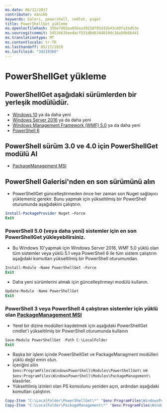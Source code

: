 ```yaml
---
ms.date: 06/12/2017
contributor: manikb
keywords: Galeri, powershell, cmdlet, psget
title: PowerShellGet yükleme
ms.openlocfilehash: 35be7d02ea856ea39218f05d32b43c60fa1bd53e
ms.sourcegitcommit: 54534635eedacf531d8d6344019dc16a50b8b441
ms.translationtype: MT
ms.contentlocale: tr-TR
ms.lasthandoff: 05/17/2018
ms.locfileid: "34219360"
---
```

# <a name="installing-powershellget"></a>PowerShellGet yükleme

## <a name="powershellget-is-an-in-box-module-in-the-following-releases"></a>PowerShellGet aşağıdaki sürümlerden bir yerleşik modülüdür.

- [Windows 10](https://www.microsoft.com/windows/get-windows-10) ya da daha yeni
- [Windows Server 2016](https://technet.microsoft.com/windows-server-docs/get-started/windows-server-2016) ya da daha yeni
- [Windows Management Framework (WMF) 5.0](https://www.microsoft.com/download/details.aspx?id=50395) ya da daha yeni
- [PowerShell 6](https://github.com/PowerShell/PowerShell/releases)

## <a name="get-powershellget-module-for-powershell-versions-30-and-40"></a>PowerShell sürüm 3.0 ve 4.0 için PowerShellGet modülü Al

- [PackageManagement MSI](http://go.microsoft.com/fwlink/?LinkID=746217&clcid=0x409)

## <a name="get-the-latest-version-from-powershell-gallery"></a>PowerShell Galerisi'nden en son sürümünü alın

- PowerShellGet güncelleştirmeden önce her zaman son Nuget sağlayıcı yüklemeniz gerekir. Bunu yapmak için yükseltilmiş bir PowerShell oturumunda aşağıdakini çalıştırın.

```powershell
Install-PackageProvider Nuget –Force
Exit
```

### <a name="for-systems-with-powershell-50-or-newer-you-can-install-the-latest-powershellget"></a>PowerShell 5.0 (veya daha yeni) sistemler için en son PowerShellGet yükleyebilirsiniz.

- Bu Windows 10'yapmak için Windows Server 2016, WMF 5.0 yüklü olan tüm sistemler veya yüklü 5.1 veya PowerShell 6 ile tüm sistem çalıştırın aşağıdaki komutları yükseltilmiş bir PowerShell oturumundan.

```powershell
Install-Module –Name PowerShellGet –Force
Exit
```

- Daha yeni sürümlerini almak için güncelleştirmeyi modülü kullanın.

```powershell
Update-Module -Name PowerShellGet
Exit
```

### <a name="for-systems-running-powershell-3-or-powershell-4-that-have-installed-the-packagemanagement-msihttpgomicrosoftcomfwlinklinkid746217clcid0x409"></a>PowerShell 3 veya PowerShell 4 çalıştıran sistemler için yüklü olan [PackageManagement MSI](http://go.microsoft.com/fwlink/?LinkID=746217&clcid=0x409)

- Yerel bir dizine modülleri kaydetmek için aşağıdaki PowerShellGet cmdlet'i yükseltilmiş bir PowerShell oturumunda kullanın

```powershell
Save-Module PowerShellGet -Path C:\LocalFolder
Exit
```

- Başka bir işlem içinde PowerShellGet ve PackageManagment modülleri yüklü değil emin olun.
- İçeriğini silin `$env:ProgramFiles\WindowsPowerShell\Modules\PowerShellGet\` ve `$env:ProgramFiles\WindowsPowerShell\Modules\PackageManagement\` klasörler.
- Yükseltilmiş izinleri olan PS konsolunu yeniden açın, ardından aşağıdaki komutları çalıştırın.

```powershell
Copy-Item "C:\LocalFolder\PowerShellGet\*" "$env:ProgramFiles\WindowsPowerShell\Modules\PowerShellGet\" -Recurse -Force
Copy-Item "C:\LocalFolder\PackageManagement\*" "$env:ProgramFiles\WindowsPowerShell\Modules\PackageManagement\" -Recurse -Force
```